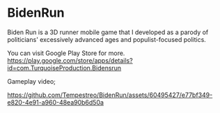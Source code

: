 # BidenRun
Biden Run is a 3D runner mobile game that I developed as a parody of politicians' excessively advanced ages and populist-focused politics.


You can visit Google Play Store for more.
https://play.google.com/store/apps/details?id=com.TurquoiseProduction.Bidensrun

Gameplay video;


https://github.com/Tempestreo/BidenRun/assets/60495427/e77bf349-e820-4e91-a960-48ea90b6d50a

